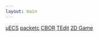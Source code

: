 ```yaml
---
layout: main
---
```



<div class="container logo-container">
    <div class="row valign-wrapper">
        <a href="https://github.com/jprochazk"><img class="logo"/></a>
    </div>
</div>
<div class="container list-container">
    <div class="row center-align">
        <a class="waves-effect waves-teal btn-flat remove-text-transform" href="https://github.com/jprochazk/uecs">μECS</a>
        <a class="waves-effect waves-teal btn-flat remove-text-transform" href="https://github.com/EverCrawl/packetc">packetc</a>
        <a class="waves-effect waves-teal btn-flat remove-text-transform" href="https://github.com/jprochazk/cbor">CBOR</a>
        <a class="waves-effect waves-teal btn-flat remove-text-transform" href="https://github.com/jprochazk/tedit">TEdit</a>
        <a class="waves-effect waves-teal btn-flat remove-text-transform" href="https://github.com/EverCrawl/game">2D Game</a>
    </div>
</div>